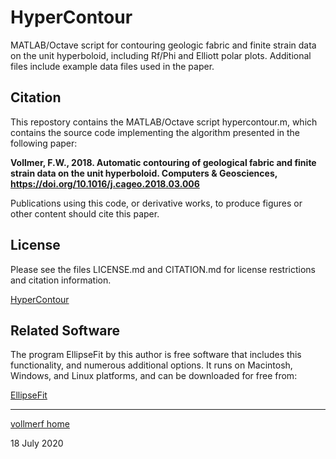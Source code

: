 # HyperContour
MATLAB/Octave script for contouring geologic fabric and finite strain data on the unit hyperboloid, including Rf/Phi and Elliott polar plots. Additional files include example data files used in the paper.

## Citation

This repostory contains the MATLAB/Octave script hypercontour.m, which contains the source code implementing the algorithm presented in the following paper:

__Vollmer, F.W., 2018. Automatic contouring of geological fabric and finite 
strain data on the unit hyperboloid. Computers & Geosciences, 
https://doi.org/10.1016/j.cageo.2018.03.006__

Publications using this code, or derivative works, to produce figures or other 
content should cite this paper. 

## License

Please see the files LICENSE.md and CITATION.md for license restrictions and 
citation information.

[HyperContour](https://github.com/vollmerf/hypercontour)

## Related Software

The program EllipseFit by this author is free software that includes this functionality, and numerous additional options. It runs on Macintosh, Windows, and Linux platforms, and can be downloaded for free from:

[EllipseFit](https://vollmerf.github.io/ellipsefit/)

--- 

[vollmerf home](https://vollmerf.github.io/)

18 July 2020



